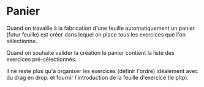 # Panier

Quand on travaille à la fabrication d'une feuille automatiquement un panier (futur feuille) est créer dans lequel on place tous les exercices que l'on sélectionne.

Quand on souhaite valider la création le panier contient la liste des exercices pré-sélectionnés.

Il ne reste plus qu'à organiser les exercices (définir l'ordre) idéalement avec du drag en drop.
et fournir l'introduction de la feuille d'exercice (le pltp).


<!---
Author :
Validator : Jordan
-->